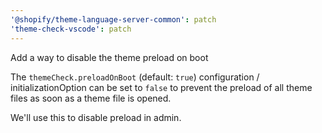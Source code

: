 ```yaml
---
'@shopify/theme-language-server-common': patch
'theme-check-vscode': patch
---
```


Add a way to disable the theme preload on boot

The `themeCheck.preloadOnBoot` (default: `true`) configuration / initializationOption can be set to `false` to prevent the preload of all theme files as soon as a theme file is opened.

We'll use this to disable preload in admin.
